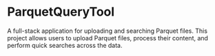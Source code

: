 # ParquetQueryTool
A full-stack application for uploading and searching Parquet files. This project allows users to upload Parquet files, process their content, and perform quick searches across the data.

